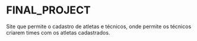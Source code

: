 # FINAL_PROJECT
 
Site que permite o cadastro de atletas e técnicos, onde permite os técnicos criarem times com os atletas cadastrados.

